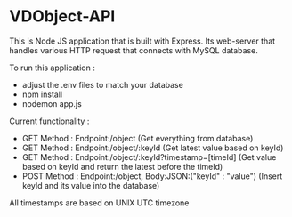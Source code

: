 # VDObject-API
This is Node JS application that is built with Express. Its web-server that handles various HTTP request that connects with MySQL database. 

To run this application : 
- adjust the .env files to match your database
- npm install
- nodemon app.js

Current functionality :
- GET Method : Endpoint:/object (Get everything from database)
- GET Method : Endpoint:/object/:keyId (Get latest value based on keyId) 
- GET Method : Endpoint:/object/:keyId?timestamp=[timeId] (Get value based on keyId and return the latest before the timeId)
- POST Method : Endpoint:/object, Body:JSON:("keyId" : "value") (Insert keyId and its value into the database) 

All timestamps are based on UNIX UTC timezone
